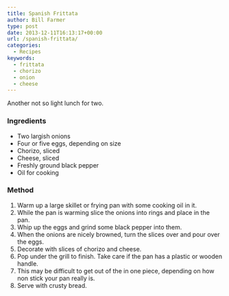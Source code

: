 ```yaml
---
title: Spanish Frittata
author: Bill Farmer
type: post
date: 2013-12-11T16:13:17+00:00
url: /spanish-frittata/
categories:
  - Recipes
keywords:
  - frittata
  - chorizo
  - onion
  - cheese
---
```

Another not so light lunch for two.

### Ingredients

  * Two largish onions
  * Four or five eggs, depending on size
  * Chorizo, sliced
  * Cheese, sliced
  * Freshly ground black pepper
  * Oil for cooking

### Method

  1. Warm up a large skillet or frying pan with some cooking oil in it.
  2. While the pan is warming slice the onions into rings and place in the pan.
  3. Whip up the eggs and grind some black pepper into them.
  4. When the onions are nicely browned, turn the slices over and pour over the eggs.
  5. Decorate with slices of chorizo and cheese.
  6. Pop under the grill to finish. Take care if the pan has a plastic or wooden handle.
  7. This may be difficult to get out of the in one piece, depending on how non stick your pan really is.
  8. Serve with crusty bread.
